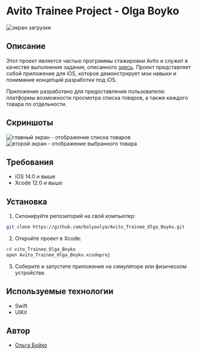 # Avito Trainee Project - Olga Boyko

![экран загрузки](https://github.com/bolyaolya/Avito_Trainee_Olga_Boyko/assets/108070285/f08b0bdc-6681-4575-b34b-01f8726e2859?raw=true)

## Описание

Этот проект является частью программы стажировки Avito и служит в качестве выполнения задания, описанного [здесь](https://github.com/avito-tech/iOS-trainee-assignment-2023). Проект представляет собой приложение для iOS, которое демонстрирует мои навыки и понимание концепций разработки под iOS.

Приложение разработано для предоставления пользователю платформы возможности просмотра списка товаров, а также каждого товара по отдельности.

## Скриншоты

![главный экран - отображение списка товаров](https://github.com/bolyaolya/Avito_Trainee_Olga_Boyko/assets/108070285/ba199f89-5e3b-4988-aa72-b4bf05873dce?raw=true)
![второй экран - отображение выбранного товара](https://github.com/bolyaolya/Avito_Trainee_Olga_Boyko/assets/108070285/8d4bf2bb-b0e6-4d72-ad59-becc7dc7fa22?raw=true)

## Требования

- iOS 14.0 и выше
- Xcode 12.0 и выше

## Установка

1. Склонируйте репозиторий на свой компьютер:

```bash
git clone https://github.com/bolyaolya/Avito_Trainee_Olga_Boyko.git
 ```
2. Откройте проект в Xcode:
```bash
cd vito_Trainee_Olga_Boyko
open Avito_Trainee_Olga_Boyko.xcodeproj
 ```

3. Соберите и запустите приложение на симуляторе или физическом устройстве.

## Используемые технологии

- Swift
- UIKit

## Автор

- [Ольга Бойко](https://github.com/bolyaolya)
